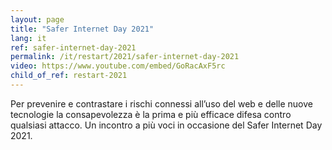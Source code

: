 ```yaml
---
layout: page
title: "Safer Internet Day 2021"
lang: it
ref: safer-internet-day-2021
permalink: /it/restart/2021/safer-internet-day-2021
video: https://www.youtube.com/embed/GoRacAxF5rc
child_of_ref: restart-2021
---
```


Per prevenire e contrastare i rischi connessi all’uso del web e delle nuove tecnologie la consapevolezza è la prima e più efficace difesa contro qualsiasi attacco. Un incontro a più voci in occasione del Safer Internet Day 2021.
